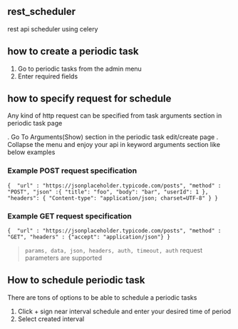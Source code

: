 ## rest_scheduler
rest api scheduler using celery

## how to create a periodic task

1. Go to periodic tasks from the admin menu
2. Enter required fields

## how to specify request for schedule

Any kind of http request can be specified from task arguments section in periodic task page

. Go To Arguments(Show) section in the periodic task edit/create page
. Collapse the menu and enjoy your api in keyword arguments section like below examples

### Example POST request specification

`{ 
"url" : "https://jsonplaceholder.typicode.com/posts",
"method" : "POST",
"json" :{
    "title": "foo",
    "body": "bar",
    "userId": 1
  },
"headers": {
    "Content-type": "application/json; charset=UTF-8"
  }
}`

### Example GET request specification

`{ 
"url" : "https://jsonplaceholder.typicode.com/posts",
"method" : "GET",
"headers" : {"accept": "application/json"}
}`

> `params, data, json, headers, auth, timeout, auth` request parameters are supported

## How to schedule periodic task

There are tons of options to be able to schedule a periodic tasks

1. Click + sign near interval schedule and enter your desired time of period
2. Select created interval
